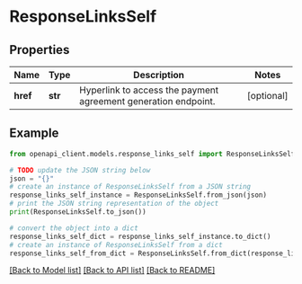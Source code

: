 # ResponseLinksSelf


## Properties

Name | Type | Description | Notes
------------ | ------------- | ------------- | -------------
**href** | **str** | Hyperlink to access the payment agreement generation endpoint. | [optional] 

## Example

```python
from openapi_client.models.response_links_self import ResponseLinksSelf

# TODO update the JSON string below
json = "{}"
# create an instance of ResponseLinksSelf from a JSON string
response_links_self_instance = ResponseLinksSelf.from_json(json)
# print the JSON string representation of the object
print(ResponseLinksSelf.to_json())

# convert the object into a dict
response_links_self_dict = response_links_self_instance.to_dict()
# create an instance of ResponseLinksSelf from a dict
response_links_self_from_dict = ResponseLinksSelf.from_dict(response_links_self_dict)
```
[[Back to Model list]](../README.md#documentation-for-models) [[Back to API list]](../README.md#documentation-for-api-endpoints) [[Back to README]](../README.md)


